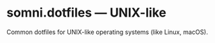 somni.dotfiles ― UNIX-like
==========================
Common dotfiles for UNIX-like operating systems (like Linux, macOS).
